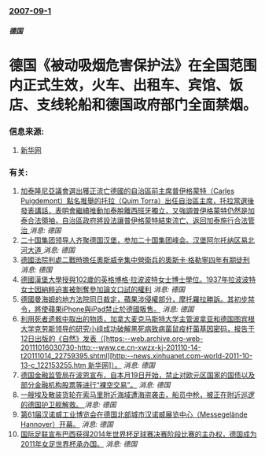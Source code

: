 ### [2007-09-1](/news/2007/09/1/index.md)

##### 德国
# 德国《被动吸烟危害保护法》在全国范围内正式生效，火车、出租车、宾馆、饭店、支线轮船和德国政府部门全面禁烟。




### 信息来源:

1. [新华网](http://news.xinhuanet.com/newscenter/2007-09/02/content_6649149.htm)

### 有关:

1. [加泰隆尼亞議會選出獲正流亡德國的自治區前主席普伊格蒙特（Carles Puigdemont）點名推舉的托拉（Quim Torra）出任自治區主席，托拉當選後發表講話，表明會繼續推動加泰脫離西班牙獨立，又強調普伊格蒙特仍然是加泰合法領袖，自治區政府將設法讓普伊格蒙特結束流亡、返回加泰施行合法管治 ](/zh/news/2018/05/14/加泰隆尼亞議會選出獲正流亡德國的自治區前主席普伊格蒙特-Carles-Puigdemont-點名推舉的托拉-Quim-T.md) _消息: 德国_
2. [二十国集团领导人齐聚德国汉堡，参加二十国集团峰会。汉堡阿尔托纳区易北河大道 ](/zh/news/2017/07/7/二十国集团领导人齐聚德国汉堡-参加二十国集团峰会-汉堡阿尔托纳区易北河大道.md) _消息: 德国_
3. [德國法院判處二戰時擔任奧斯威辛集中營衛兵的奧斯卡·格勒寧四年有期徒刑](/zh/news/2015/07/15/德國法院判處二戰時擔任奧斯威辛集中營衛兵的奧斯卡-格勒寧四年有期徒刑.md) _消息: 德国_
4. [德國漢堡大學授與102歲的英格博格·拉波波特女士博士學位。1937年拉波波特女士因納粹迫害被剝奪參加論文口試的權利](/zh/news/2015/06/9/德國漢堡大學授與102歲的英格博格-拉波波特女士博士學位-1937年拉波波特女士因納粹迫害被剝奪參加論文口試的權利.md) _消息: 德国_
5. [ 德國曼海姆的地方法院同日裁定，蘋果涉侵權部分，摩托羅拉勝訴。其初步禁令，將使蘋果iPhone與iPad禁止於德國販售。](/zh/news/2011/12/10/德國曼海姆的地方法院同日裁定-蘋果涉侵權部分-摩托羅拉勝訴-其初步禁令-將使蘋果iPhone與iPad禁止於德國販售.md) _消息: 德国_
6. [ 利用死者遗骸中取出的物质，加拿大麦克马斯特大学主管波拿亚和德国图宾根大学克劳斯领导的研究小组成功破解黑死病致病菌鼠疫杆菌基因密码，报告于12日出版的《自然》发表（[https:--web.archive.org-web-20111016030730-http:--www.ce.cn-xwzx-kj-201110-14-t20111014_22759395.shtml][http:--news.xinhuanet.com-world-2011-10-13-c_122153255.htm 新华网]）。](/zh/news/2011/10/12/利用死者遗骸中取出的物质-加拿大麦克马斯特大学主管波拿亚和德国图宾根大学克劳斯领导的研究小组成功破解黑死病致病菌鼠疫杆.md) _消息: 德国_
7. [ 德国金融监管局在波恩宣布，自本月19日开始，禁止对欧元区国家的国债以及部分金融机构股票等进行“裸空交易”。](/zh/news/2010/05/18/德国金融监管局在波恩宣布-自本月19日开始-禁止对欧元区国家的国债以及部分金融机构股票等进行-裸空交易.md) _消息: 德国_
8. [一艘埃及散装货轮在索马里附近海域遭海盗袭击，船员中枪，被正在附近巡逻的德国护卫舰解救。 ](/zh/news/2008/12/25/一艘埃及散装货轮在索马里附近海域遭海盗袭击-船员中枪-被正在附近巡逻的德国护卫舰解救.md) _消息: 德国_
9. [第61届汉诺威工业博览会在德国北部城市汉诺威展览中心（Messegelände Hannover）开幕。](/zh/news/2008/04/20/第61届汉诺威工业博览会在德国北部城市汉诺威展览中心-Messegelände-Hannover-开幕.md) _消息: 德国_
10. [国际足联宣布巴西获得2014年世界杯足球赛决赛阶段比赛的主办权，德国成为2011年女足世界杯承办国。](/zh/news/2007/10/30/国际足联宣布巴西获得2014年世界杯足球赛决赛阶段比赛的主办权-德国成为2011年女足世界杯承办国.md) _消息: 德国_
